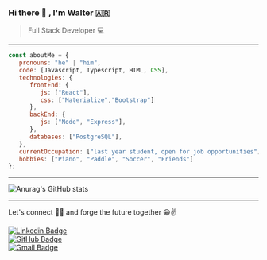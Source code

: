 ### Hi there 👋 , I'm Walter 🇦🇷 

> Full Stack Developer 💻 

---

```javascript
const aboutMe = {
   pronouns: "he" | "him",
   code: [Javascript, Typescript, HTML, CSS],
   technologies: {
      frontEnd: {
         js: ["React"],
         css: ["Materialize","Bootstrap"]
      },
      backEnd: {
         js: ["Node", "Express"],
      },
      databases: ["PostgreSQL"],
   },
   currentOccupation: ["last year student, open for job opportunities"],
   hobbies: ["Piano", "Paddle", "Soccer", "Friends"]
};
```

---

![Anurag's GitHub stats](https://github-readme-stats.vercel.app/api?username=wcuberas&count_private=true&show_icons=true&theme=vue-dark)

---

Let's connect 👨‍💻 and forge the future together 😁✌

[![Linkedin Badge](https://img.shields.io/badge/-Walter_Cuberas-blue?style=flat-square&logo=Linkedin&logoColor=white&link=https://www.linkedin.com/in/walter-cuberas-dev/)](https://www.linkedin.com/in/walter-cuberas-dev/)
</br>
[![GitHub Badge](https://img.shields.io/badge/-wcuberas-100000?style=flat-square&logo=github&logoColor=white&link=https://github.com/wcuberas/)](https://github.com/wcuberas/)
</br>
[![Gmail Badge](https://img.shields.io/badge/-wcuberas@gmail.com-c14438?style=flat-square&logo=Gmail&logoColor=white&link=mailto:wcuberas@gmail.com)](mailto:wcuberas@gmail.com)

